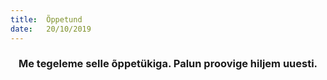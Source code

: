 ```yaml
---
title:  Õppetund
date:   20/10/2019
---
```


### <center>Me tegeleme selle õppetükiga. Palun proovige hiljem uuesti.</center>